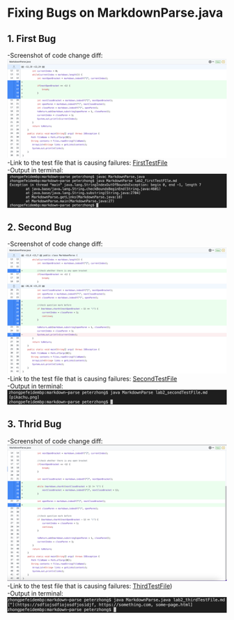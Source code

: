 # Fixing Bugs on MarkdownParse.java
## 1. First Bug
-Screenshot of code change diff:
![Image](lab2_code1.png)
-Link to the test file that is causing failures:
[FirstTestFile](https://github.com/pz2105/markdown-parse/blob/main/lab2_firstTestFIle.md)   
-Output in terminal:
![Image](lab2_symp1.png)

## 2. Second Bug
-Screenshot of code change diff:
![Image](lab2_code2.png)
-Link to the test file that is causing failures:
[SecondTestFile](https://github.com/HangLiu01/markdown-parse/blob/d8ba9c8b881027c95b046f356b764ca977003608/new-file.md)  
-Output in terminal:
![Image](lab2_symp2.png)
## 3. Thrid Bug
-Screenshot of code change diff:
![Image](lab2_code3.png)
-Link to the test file that is causing failures:
[ThirdTestFile](https://github.com/pz2105/markdown-parse/blob/main/lab2_thirdTestFile.md))  
-Output in terminal:
![Image](lab2_symp3.png)